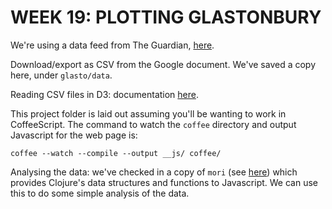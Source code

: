 # WEEK 19: PLOTTING GLASTONBURY

We're using a data feed from The Guardian, [here](http://www.theguardian.com/news/datablog/2014/jun/04/glastonbury-2014-festival-full-list-of-acts-by-stage-and-start-time).

Download/export as CSV from the Google document. We've saved a copy here, under `glasto/data`.

Reading CSV files in D3: documentation [here](https://github.com/mbostock/d3/wiki/CSV).

This project folder is laid out assuming you'll be wanting to work in CoffeeScript. The command to watch the `coffee` directory and output Javascript for the web page is:

	coffee --watch --compile --output __js/ coffee/

Analysing the data: we've checked in a copy of `mori` (see [here](http://swannodette.github.io/mori/)) which provides Clojure's data structures and functions to Javascript. We can use this to do some simple analysis of the data.

